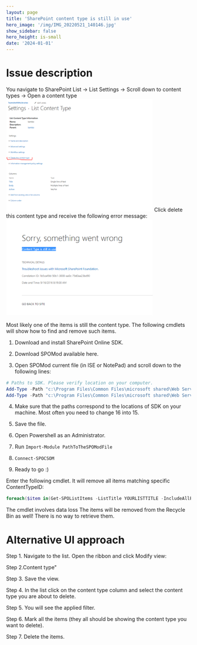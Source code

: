 ```yaml
---
layout: page
title: 'SharePoint content type is still in use'
hero_image: '/img/IMG_20220521_140146.jpg'
show_sidebar: false
hero_height: is-small
date: '2024-01-01'
---
```


<h1>Issue description</h1>
You navigate to SharePoint List -> List Settings -> Scroll down to content types -> Open a content type
 
<img src="/articles/images/Github-CTinUse1.png" width="400">
Click delete this content type and receive the following error message:

 <img src="/articles/images/Github-CTinuse2.png" width="400">

Most likely one of the items is still the content type. The following cmdlets will show how to find and remove such items.

 


1. Download and install SharePoint Online SDK.
2. Download SPOMod available here.

3. Open SPOMod current file (in ISE or NotePad) and scroll down to the following lines:

 
```powershell
# Paths to SDK. Please verify location on your computer.
Add-Type -Path "c:\Program Files\Common Files\microsoft shared\Web Server Extensions\16\ISAPI\Microsoft.SharePoint.Client.dll"
Add-Type -Path "c:\Program Files\Common Files\microsoft shared\Web Server Extensions\16\ISAPI\Microsoft.SharePoint.Client.Runtime.dll"
```

4. Make sure that the paths correspond to the locations of SDK on your machine. Most often you need to change 16 into 15.

5. Save the file.

6. Open Powershell as an Administrator.

7. Run ```Import-Module PathToTheSPOModFile```

8. ```Connect-SPOCSOM```

9. Ready to go :)

Enter the following cmdlet. It will remove all items matching specific ContentTypeID:

 
```powershell
foreach($item in(Get-SPOListItems -ListTitle YOURLISTTITLE -IncludeAllProperties $true | where {$_.ContentTypeId -match "0x0111002440A334027B18479FB4EDAFF1F149FF00AC40BD13F3F10A46A50C44E1F6D19EF0"})) { Remove-SPOListItem -ListTitle YOURLISTTITLE -ItemID $item.ID}
```

 


The cmdlet involves data loss
The items will be removed from the Recycle Bin as well! There is no way to retrieve them.

 

<h1>Alternative UI approach</h1>

Step 1. Navigate to the list. Open the ribbon and click Modify view:

 

Step 2.Content type"

 

Step 3. Save the view.

Step 4. In the list click on the content type column and select the content type you are about to delete.

 

Step 5. You will see the applied filter.

 

Step 6. Mark all the items (they all should be showing the content type you want to delete).

 

Step 7. Delete the items.

 

 
